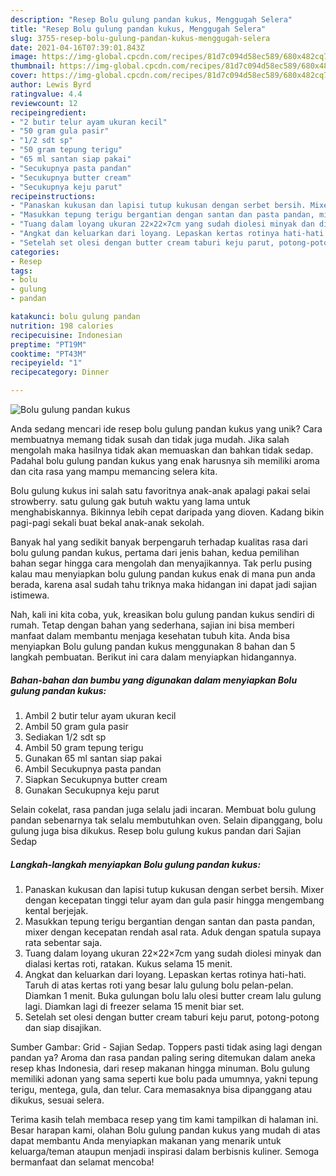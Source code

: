 ```yaml
---
description: "Resep Bolu gulung pandan kukus, Menggugah Selera"
title: "Resep Bolu gulung pandan kukus, Menggugah Selera"
slug: 3755-resep-bolu-gulung-pandan-kukus-menggugah-selera
date: 2021-04-16T07:39:01.843Z
image: https://img-global.cpcdn.com/recipes/81d7c094d58ec589/680x482cq70/bolu-gulung-pandan-kukus-foto-resep-utama.jpg
thumbnail: https://img-global.cpcdn.com/recipes/81d7c094d58ec589/680x482cq70/bolu-gulung-pandan-kukus-foto-resep-utama.jpg
cover: https://img-global.cpcdn.com/recipes/81d7c094d58ec589/680x482cq70/bolu-gulung-pandan-kukus-foto-resep-utama.jpg
author: Lewis Byrd
ratingvalue: 4.4
reviewcount: 12
recipeingredient:
- "2 butir telur ayam ukuran kecil"
- "50 gram gula pasir"
- "1/2 sdt sp"
- "50 gram tepung terigu"
- "65 ml santan siap pakai"
- "Secukupnya pasta pandan"
- "Secukupnya butter cream"
- "Secukupnya keju parut"
recipeinstructions:
- "Panaskan kukusan dan lapisi tutup kukusan dengan serbet bersih. Mixer dengan kecepatan tinggi telur ayam dan gula pasir hingga mengembang kental berjejak."
- "Masukkan tepung terigu bergantian dengan santan dan pasta pandan, mixer dengan kecepatan rendah asal rata. Aduk dengan spatula supaya rata sebentar saja."
- "Tuang dalam loyang ukuran 22×22×7cm yang sudah diolesi minyak dan dialasi kertas roti, ratakan. Kukus selama 15 menit."
- "Angkat dan keluarkan dari loyang. Lepaskan kertas rotinya hati-hati. Taruh di atas kertas roti yang besar lalu gulung bolu pelan-pelan. Diamkan 1 menit. Buka gulungan bolu lalu olesi butter cream lalu gulung lagi. Diamkan lagi di freezer selama 15 menit biar set."
- "Setelah set olesi dengan butter cream taburi keju parut, potong-potong dan siap disajikan."
categories:
- Resep
tags:
- bolu
- gulung
- pandan

katakunci: bolu gulung pandan 
nutrition: 198 calories
recipecuisine: Indonesian
preptime: "PT19M"
cooktime: "PT43M"
recipeyield: "1"
recipecategory: Dinner

---
```



![Bolu gulung pandan kukus](https://img-global.cpcdn.com/recipes/81d7c094d58ec589/680x482cq70/bolu-gulung-pandan-kukus-foto-resep-utama.jpg)

Anda sedang mencari ide resep bolu gulung pandan kukus yang unik? Cara membuatnya memang tidak susah dan tidak juga mudah. Jika salah mengolah maka hasilnya tidak akan memuaskan dan bahkan tidak sedap. Padahal bolu gulung pandan kukus yang enak harusnya sih memiliki aroma dan cita rasa yang mampu memancing selera kita.

Bolu gulung kukus ini salah satu favoritnya anak-anak apalagi pakai selai strowberry. satu gulung gak butuh waktu yang lama untuk menghabiskannya. Bikinnya lebih cepat daripada yang dioven. Kadang bikin pagi-pagi sekali buat bekal anak-anak sekolah.

Banyak hal yang sedikit banyak berpengaruh terhadap kualitas rasa dari bolu gulung pandan kukus, pertama dari jenis bahan, kedua pemilihan bahan segar hingga cara mengolah dan menyajikannya. Tak perlu pusing kalau mau menyiapkan bolu gulung pandan kukus enak di mana pun anda berada, karena asal sudah tahu triknya maka hidangan ini dapat jadi sajian istimewa.


Nah, kali ini kita coba, yuk, kreasikan bolu gulung pandan kukus sendiri di rumah. Tetap dengan bahan yang sederhana, sajian ini bisa memberi manfaat dalam membantu menjaga kesehatan tubuh kita. Anda bisa menyiapkan Bolu gulung pandan kukus menggunakan 8 bahan dan 5 langkah pembuatan. Berikut ini cara dalam menyiapkan hidangannya.

<!--inarticleads1-->

##### Bahan-bahan dan bumbu yang digunakan dalam menyiapkan Bolu gulung pandan kukus:

1. Ambil 2 butir telur ayam ukuran kecil
1. Ambil 50 gram gula pasir
1. Sediakan 1/2 sdt sp
1. Ambil 50 gram tepung terigu
1. Gunakan 65 ml santan siap pakai
1. Ambil Secukupnya pasta pandan
1. Siapkan Secukupnya butter cream
1. Gunakan Secukupnya keju parut


Selain cokelat, rasa pandan juga selalu jadi incaran. Membuat bolu gulung pandan sebenarnya tak selalu membutuhkan oven. Selain dipanggang, bolu gulung juga bisa dikukus. Resep bolu gulung kukus pandan dari Sajian Sedap 

<!--inarticleads2-->

##### Langkah-langkah menyiapkan Bolu gulung pandan kukus:

1. Panaskan kukusan dan lapisi tutup kukusan dengan serbet bersih. Mixer dengan kecepatan tinggi telur ayam dan gula pasir hingga mengembang kental berjejak.
1. Masukkan tepung terigu bergantian dengan santan dan pasta pandan, mixer dengan kecepatan rendah asal rata. Aduk dengan spatula supaya rata sebentar saja.
1. Tuang dalam loyang ukuran 22×22×7cm yang sudah diolesi minyak dan dialasi kertas roti, ratakan. Kukus selama 15 menit.
1. Angkat dan keluarkan dari loyang. Lepaskan kertas rotinya hati-hati. Taruh di atas kertas roti yang besar lalu gulung bolu pelan-pelan. Diamkan 1 menit. Buka gulungan bolu lalu olesi butter cream lalu gulung lagi. Diamkan lagi di freezer selama 15 menit biar set.
1. Setelah set olesi dengan butter cream taburi keju parut, potong-potong dan siap disajikan.


Sumber Gambar: Grid - Sajian Sedap. Toppers pasti tidak asing lagi dengan pandan ya? Aroma dan rasa pandan paling sering ditemukan dalam aneka resep khas Indonesia, dari resep makanan hingga minuman. Bolu gulung memiliki adonan yang sama seperti kue bolu pada umumnya, yakni tepung terigu, mentega, gula, dan telur. Cara memasaknya bisa dipanggang atau dikukus, sesuai selera. 

Terima kasih telah membaca resep yang tim kami tampilkan di halaman ini. Besar harapan kami, olahan Bolu gulung pandan kukus yang mudah di atas dapat membantu Anda menyiapkan makanan yang menarik untuk keluarga/teman ataupun menjadi inspirasi dalam berbisnis kuliner. Semoga bermanfaat dan selamat mencoba!
